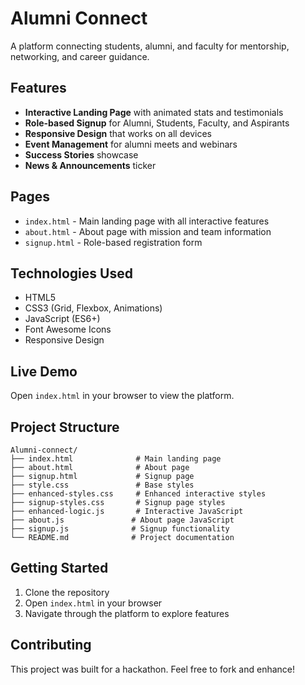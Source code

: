 # Alumni Connect

A platform connecting students, alumni, and faculty for mentorship, networking, and career guidance.

## Features

- **Interactive Landing Page** with animated stats and testimonials
- **Role-based Signup** for Alumni, Students, Faculty, and Aspirants
- **Responsive Design** that works on all devices
- **Event Management** for alumni meets and webinars
- **Success Stories** showcase
- **News & Announcements** ticker

## Pages

- `index.html` - Main landing page with all interactive features
- `about.html` - About page with mission and team information
- `signup.html` - Role-based registration form

## Technologies Used

- HTML5
- CSS3 (Grid, Flexbox, Animations)
- JavaScript (ES6+)
- Font Awesome Icons
- Responsive Design

## Live Demo

Open `index.html` in your browser to view the platform.

## Project Structure

```
Alumni-connect/
├── index.html              # Main landing page
├── about.html              # About page
├── signup.html             # Signup page
├── style.css               # Base styles
├── enhanced-styles.css     # Enhanced interactive styles
├── signup-styles.css       # Signup page styles
├── enhanced-logic.js       # Interactive JavaScript
├── about.js               # About page JavaScript
├── signup.js              # Signup functionality
└── README.md              # Project documentation
```

## Getting Started

1. Clone the repository
2. Open `index.html` in your browser
3. Navigate through the platform to explore features

## Contributing

This project was built for a hackathon. Feel free to fork and enhance!